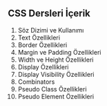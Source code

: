 ## CSS Dersleri İçerik

1. Söz Dizimi ve Kullanımı
2. Text Özellikleri
3. Border Özellikleri
4. Margin ve Padding Özellikleri
5. Width ve Height Özellikleri
6. Display Özellikleri
7. Display Visibility Özellikleri
8. Combinators
9. Pseudo Class Özellikleri
10. Pseudo Element Özellikleri